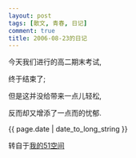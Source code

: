 ```yaml
---
layout: post
tags: [散文, 青春, 日记]
comment: true
title: 2006-08-23的日记
---
```


今天我们进行的高二期末考试,

终于结束了;

但是这并没给带来一点儿轻松,

反而却又增添了一点而的忧郁.

<p>{{ page.date | date_to_long_string }}</p>

转自于[我的51空间](http://home.51.com/cailiwei712/diary/item/10000817.html)

